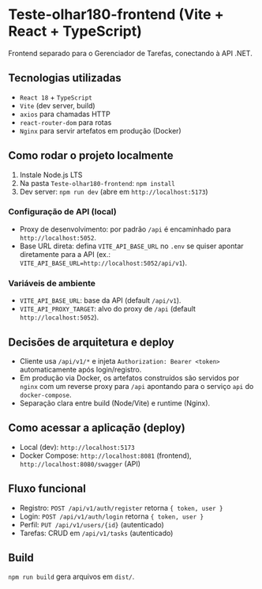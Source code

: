 # Teste-olhar180-frontend (Vite + React + TypeScript)

Frontend separado para o Gerenciador de Tarefas, conectando à API .NET.

## Tecnologias utilizadas
- `React 18` + `TypeScript`
- `Vite` (dev server, build)
- `axios` para chamadas HTTP
- `react-router-dom` para rotas
- `Nginx` para servir artefatos em produção (Docker)

## Como rodar o projeto localmente
1) Instale Node.js LTS
2) Na pasta `Teste-olhar180-frontend`: `npm install`
3) Dev server: `npm run dev` (abre em `http://localhost:5173`)

### Configuração de API (local)
- Proxy de desenvolvimento: por padrão `/api` é encaminhado para `http://localhost:5052`.
- Base URL direta: defina `VITE_API_BASE_URL` no `.env` se quiser apontar diretamente para a API (ex.: `VITE_API_BASE_URL=http://localhost:5052/api/v1`).

### Variáveis de ambiente
- `VITE_API_BASE_URL`: base da API (default `/api/v1`).
- `VITE_API_PROXY_TARGET`: alvo do proxy de `/api` (default `http://localhost:5052`).

## Decisões de arquitetura e deploy
- Cliente usa `/api/v1/*` e injeta `Authorization: Bearer <token>` automaticamente após login/registro.
- Em produção via Docker, os artefatos construídos são servidos por `nginx` com um reverse proxy para `/api` apontando para o serviço `api` do `docker-compose`.
- Separação clara entre build (Node/Vite) e runtime (Nginx).

## Como acessar a aplicação (deploy)
- Local (dev): `http://localhost:5173`
- Docker Compose: `http://localhost:8081` (frontend), `http://localhost:8080/swagger` (API)

## Fluxo funcional
- Registro: `POST /api/v1/auth/register` retorna `{ token, user }`
- Login: `POST /api/v1/auth/login` retorna `{ token, user }`
- Perfil: `PUT /api/v1/users/{id}` (autenticado)
- Tarefas: CRUD em `/api/v1/tasks` (autenticado)

## Build
`npm run build` gera arquivos em `dist/`.
